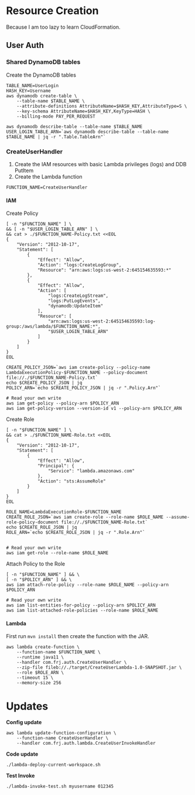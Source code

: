 # Resource Creation

Because I am too lazy to learn CloudFormation.

## User Auth

### Shared DynamoDB tables

Create the DynamoDB tables

```
TABLE_NAME=UserLogin
HASH_KEY=Username
aws dynamodb create-table \
    --table-name $TABLE_NAME \
    --attribute-definitions AttributeName=$HASH_KEY,AttributeType=S \
    --key-schema AttributeName=$HASH_KEY,KeyType=HASH \
    --billing-mode PAY_PER_REQUEST

aws dynamodb describe-table --table-name $TABLE_NAME
USER_LOGIN_TABLE_ARN=`aws dynamodb describe-table --table-name $TABLE_NAME | jq -r ".Table.TableArn"`
```

### CreateUserHandler

1. Create the IAM resources with basic Lambda privileges (logs) and DDB PutItem
1. Create the Lambda function

```
FUNCTION_NAME=CreateUserHandler
```

#### IAM

Create Policy

```
[ -n "$FUNCTION_NAME" ] \
&& [ -n "$USER_LOGIN_TABLE_ARN" ] \
&& cat > ./$FUNCTION_NAME-Policy.txt <<EOL
{
    "Version": "2012-10-17",
    "Statement": [
        {
            "Effect": "Allow",
            "Action": "logs:CreateLogGroup",
            "Resource": "arn:aws:logs:us-west-2:645154635593:*"
        },
        {
            "Effect": "Allow",
            "Action": [
                "logs:CreateLogStream",
                "logs:PutLogEvents",
                "dynamodb:UpdateItem"
            ],
            "Resource": [
                "arn:aws:logs:us-west-2:645154635593:log-group:/aws/lambda/$FUNCTION_NAME:*",
                "$USER_LOGIN_TABLE_ARN"
            ]
        }
    ]
}
EOL

CREATE_POLICY_JSON=`aws iam create-policy --policy-name LambdaExecutionPolicy-$FUNCTION_NAME --policy-document file://./$FUNCTION_NAME-Policy.txt`
echo $CREATE_POLICY_JSON | jq
POLICY_ARN=`echo $CREATE_POLICY_JSON | jq -r ".Policy.Arn"`

# Read your own write
aws iam get-policy --policy-arn $POLICY_ARN
aws iam get-policy-version --version-id v1 --policy-arn $POLICY_ARN
```

Create Role

```
[ -n "$FUNCTION_NAME" ] \
&& cat > ./$FUNCTION_NAME-Role.txt <<EOL
{
    "Version": "2012-10-17",
    "Statement": [
        {
            "Effect": "Allow",
            "Principal": {
                "Service": "lambda.amazonaws.com"
            },
            "Action": "sts:AssumeRole"
        }
    ]
}
EOL

ROLE_NAME=LambdaExecutionRole-$FUNCTION_NAME
CREATE_ROLE_JSON=`aws iam create-role --role-name $ROLE_NAME --assume-role-policy-document file://./$FUNCTION_NAME-Role.txt`
echo $CREATE_ROLE_JSON | jq
ROLE_ARN=`echo $CREATE_ROLE_JSON | jq -r ".Role.Arn"`


# Read your own write
aws iam get-role --role-name $ROLE_NAME
```

Attach Policy to the Role

```
[ -n "$FUNCTION_NAME" ] && \
[ -n "$POLICY_ARN" ] && \
aws iam attach-role-policy --role-name $ROLE_NAME --policy-arn $POLICY_ARN

# Read your own write
aws iam list-entities-for-policy --policy-arn $POLICY_ARN
aws iam list-attached-role-policies --role-name $ROLE_NAME
```

#### Lambda

First run `mvn install` then create the function with the JAR.

```
aws lambda create-function \
    --function-name $FUNCTION_NAME \
    --runtime java11 \
    --handler com.frj.auth.CreateUserHandler \
    --zip-file fileb://./target/CreateUserLambda-1.0-SNAPSHOT.jar \
    --role $ROLE_ARN \
    --timeout 15 \
    --memory-size 256
```

# Updates

**Config update**

```
aws lambda update-function-configuration \
    --function-name CreateUserHandler \
    --handler com.frj.auth.lambda.CreateUserInvokeHandler
```

**Code update**

```
./lambda-deploy-current-workspace.sh
```

**Test Invoke**

```
./lambda-invoke-test.sh myusername 012345
```
